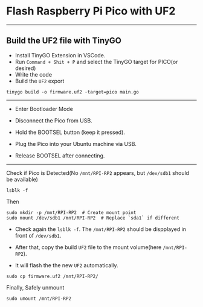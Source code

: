 # Flash Raspberry Pi Pico with UF2

---

## Build the UF2 file with TinyGO

- Install TinyGO Extension in VSCode.
- Run `Command + Shit + P` and select the TinyGO target for PICO(or desired)
- Write the code
- Build the `UF2` export

```shell
tinygo build -o firmware.uf2 -target=pico main.go
```

---

- Enter Bootloader Mode

- Disconnect the Pico from USB.

- Hold the BOOTSEL button (keep it pressed).

- Plug the Pico into your Ubuntu machine via USB.

- Release BOOTSEL after connecting.

---

Check if Pico is Detected(No `/mnt/RPI-RP2` appears, but `/dev/sdb1` should be available)

```shell
lsblk -f
```

Then

```shell
sudo mkdir -p /mnt/RPI-RP2  # Create mount point
sudo mount /dev/sdb1 /mnt/RPI-RP2  # Replace `sda1` if different
```

- Check again the `lsblk -f`. The `/mnt/RPI-RP2` should be dispplayed in front of `/dev/sdb1`. 

- After that, copy the build `UF2` file to the mount volume(here `/mnt/RPI-RP2`).

- It will flash the the new `UF2` automatically.

```shell
sudo cp firmware.uf2 /mnt/RPI-RP2/
```

Finally, Safely unmount

```shell
sudo umount /mnt/RPI-RP2
```